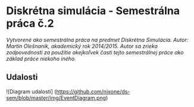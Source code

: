# Diskrétna simulácia - Semestrálna práca č.2

*Vytvorené ako semestrálna práca na predmet Diskrétna Simulácia. Autor: Martin Olešnaník, akademický rok 2014/2015. Autor sa zrieka zodpovednosti za použitie akejkoľvek časti tejto semestrálnej práce ako základ práce niekoho iného.*

## Udalosti



![Diagram udalostí]
(https://github.com/nixone/ds-sem/blob/master/img/EventDiagram.png)
